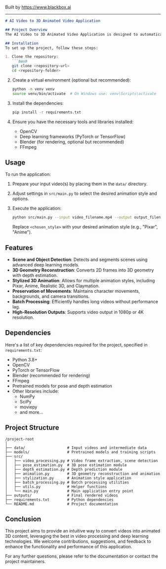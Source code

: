 
Built by https://www.blackbox.ai

---

```markdown
# AI Video to 3D Animated Video Application

## Project Overview
The AI Video to 3D Animated Video Application is designed to automatically transform long videos (up to 2 hours) into smooth, high-quality 3D animated content. Utilizing advanced deep learning models, the application detects scenes and objects in the video, reconstructs 3D geometry from 2D frames, and applies various animation styles including Pixar, Anime, Realistic 3D, and Claymation. The application supports batch processing for lengthy videos and can output final animations in 1080p or 4K resolution.

## Installation
To set up the project, follow these steps:

1. Clone the repository:
   ```bash
   git clone <repository-url>
   cd <repository-folder>
   ```

2. Create a virtual environment (optional but recommended):
   ```bash
   python -m venv venv
   source venv/bin/activate  # On Windows use: venv\Scripts\activate
   ```

3. Install the dependencies:
   ```bash
   pip install -r requirements.txt
   ```

4. Ensure you have the necessary tools and libraries installed:
   - OpenCV
   - Deep learning frameworks (PyTorch or TensorFlow)
   - Blender (for rendering, optional but recommended)
   - FFmpeg

## Usage
To run the application:

1. Prepare your input video(s) by placing them in the `data/` directory.
2. Adjust settings in `src/main.py` to select the desired animation style and options.
3. Execute the application:
   ```bash
   python src/main.py --input video_filename.mp4 --output output_filename.mp4 --style <chosen_style>
   ```

   Replace `<chosen_style>` with your desired animation style (e.g., "Pixar", "Anime").

## Features
- **Scene and Object Detection**: Detects and segments scenes using advanced deep learning models.
- **3D Geometry Reconstruction**: Converts 2D frames into 3D geometry with depth estimation.
- **Stylized 3D Animation**: Allows for multiple animation styles, including Pixar, Anime, Realistic 3D, and Claymation.
- **Preservation of Movements**: Maintains character movements, backgrounds, and camera transitions.
- **Batch Processing**: Efficiently handles long videos without performance lag.
- **High-Resolution Outputs**: Supports video output in 1080p or 4K resolution.

## Dependencies
Here's a list of key dependencies required for the project, specified in `requirements.txt`:

- Python 3.8+
- OpenCV
- PyTorch or TensorFlow
- Blender (recommended for rendering)
- FFmpeg
- Pretrained models for pose and depth estimation
- Other libraries include:
  - NumPy
  - SciPy
  - moviepy
  - and more...

## Project Structure
```
/project-root
│
├── data/                   # Input videos and intermediate data
├── models/                 # Pretrained models and training scripts
├── src/
│   ├── video_processing.py # Video frame extraction, scene detection
│   ├── pose_estimation.py  # 3D pose estimation module
│   ├── depth_estimation.py # Depth prediction module
│   ├── animation.py        # 3D geometry reconstruction and animation
│   ├── stylization.py      # Animation style application
│   ├── batch_processing.py # Batch processing utilities
│   ├── utils.py            # Helper functions
│   └── main.py             # Main application entry point
├── outputs/                # Final rendered videos
├── requirements.txt        # Python dependencies
└── README.md               # Project documentation
```

## Conclusion
This project aims to provide an intuitive way to convert videos into animated 3D content, leveraging the best in video processing and deep learning technologies. We welcome contributions, suggestions, and feedback to enhance the functionality and performance of this application.

For any further questions, please refer to the documentation or contact the project maintainers.
```